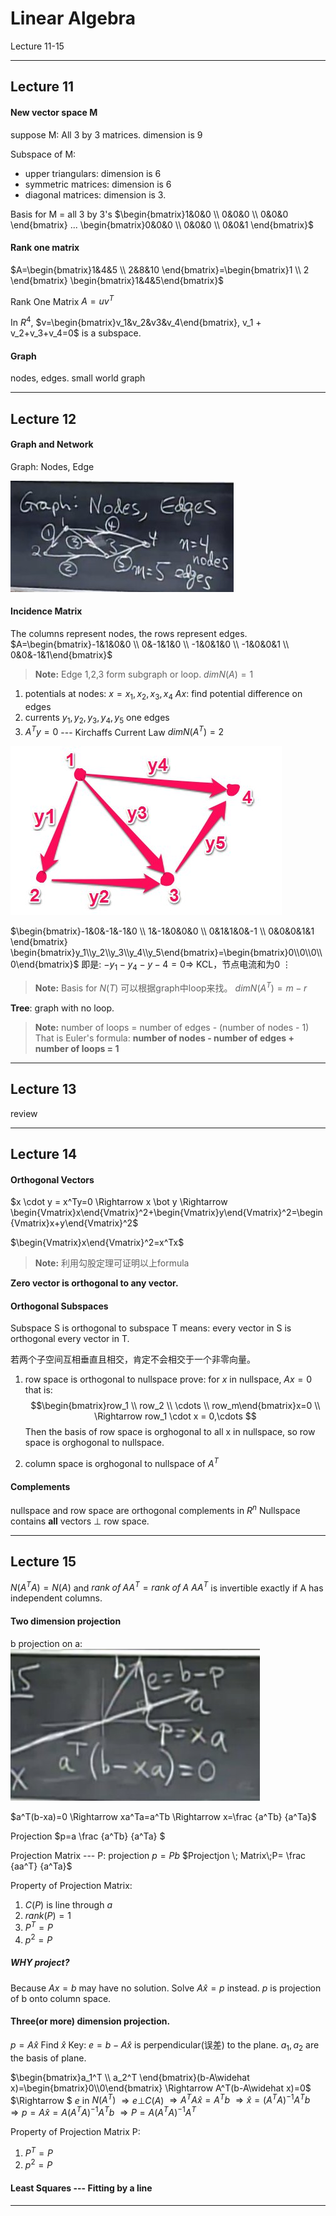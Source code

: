 Linear Algebra
===
Lecture 11-15

-------------------

Lecture 11
---
#### New vector space M
suppose M: All 3 by 3 matrices.  dimension is 9

Subspace of M:

- upper triangulars: dimension is 6
- symmetric matrices: dimension is 6
- diagonal matrices: dimension is 3.

Basis for M = all 3 by 3's
$\begin{bmatrix}1&0&0 \\ 0&0&0 \\ 0&0&0 \end{bmatrix} ... \begin{bmatrix}0&0&0 \\ 0&0&0 \\ 0&0&1 \end{bmatrix}$

#### Rank one matrix
$A=\begin{bmatrix}1&4&5 \\ 2&8&10 \end{bmatrix}=\begin{bmatrix}1 \\ 2 \end{bmatrix} \begin{bmatrix}1&4&5\end{bmatrix}$

Rank One Matrix $A = uv^T$


In $R^4$, $v=\begin{bmatrix}v_1&v_2&v3&v_4\end{bmatrix}, v_1 + v_2+v_3+v_4=0$ is a subspace.


#### Graph
nodes, edges.
small world graph


--------------------

Lecture 12
---
#### Graph and Network
Graph: Nodes, Edge

![Simple Graph][1]

#### Incidence Matrix
The columns represent nodes, the rows represent edges.
$A=\begin{bmatrix}-1&1&0&0 \\ 0&-1&1&0 \\ -1&0&1&0 \\ -1&0&0&1 \\ 0&0&-1&1\end{bmatrix}$

> **Note:** Edge 1,2,3 form subgraph or loop.
> $dim N(A)=1$

1. potentials at nodes: $x=x_1, x_2, x_3, x_4$
$Ax$: find potential difference on edges
2. currents $y_1, y_2, y_3, y_4, y_5$ one edges
3. $A^Ty=0$  --- Kirchaffs Current Law
$dimN(A^T)=2$

![Current Flow][2]

$\begin{bmatrix}-1&0&-1&-1&0 \\ 1&-1&0&0&0 \\ 0&1&1&0&-1 \\ 0&0&0&1&1 \end{bmatrix} \begin{bmatrix}y_1\\y_2\\y_3\\y_4\\y_5\end{bmatrix}=\begin{bmatrix}0\\0\\0\\0\end{bmatrix}$
即是:
$-y_1-y_4-y-4=0 \Rightarrow$   KCL，节点电流和为0
$\vdots$

> **Note:** Basis for $N(T)$ 可以根据graph中loop来找。
> $dim N(A^T)=m-r$

**Tree**: graph with no loop.

> **Note:** number of loops = number of edges - (number of nodes - 1)
> That is Euler's formula: **number of nodes - number of edges + number of loops = 1**



-----------------

Lecture 13
---
review

------------------

Lecture 14
---
#### Orthogonal Vectors 
$x \cdot y = x^Ty=0 \Rightarrow x \bot y \Rightarrow \begin{Vmatrix}x\end{Vmatrix}^2+\begin{Vmatrix}y\end{Vmatrix}^2=\begin{Vmatrix}x+y\end{Vmatrix}^2$

$\begin{Vmatrix}x\end{Vmatrix}^2=x^Tx$

> **Note:** 利用勾股定理可证明以上formula

**Zero vector is orthogonal to any vector.**


#### Orthogonal Subspaces 
Subspace S is orthogonal to subspace T 
means: every vector in S is orthogonal every vector in T.

若两个子空间互相垂直且相交，肯定不会相交于一个非零向量。

1. row space is orthogonal to nullspace
prove: 
for $x$ in nullspace, $Ax=0$
that is:
$$\begin{bmatrix}row_1 \\ row_2 \\ \cdots \\ row_m\end{bmatrix}x=0 \\ \Rightarrow row_1 \cdot x = 0,\cdots $$
Then the basis of row space is orghogonal to all x in nullspace, so row space is orghogonal to nullspace.

2. column space is orghogonal to nullspace of $A^T$


#### Complements
nullspace and row space are orthogonal complements in $R^n$
Nullspace contains **all** vectors $\bot$ row space.





-------------

Lecture 15
---
$N(A^TA) = N(A)$ and $rank\;of \;AA^T=rank \;of\; A$
$AA^T$ is invertible exactly if A has independent columns.

#### Two dimension projection
b projection on a:
![Projection][3]

$a^T(b-xa)=0 \Rightarrow xa^Ta=a^Tb \Rightarrow x=\frac {a^Tb} {a^Ta}$

Projection $p=a \frac {a^Tb} {a^Ta} $

Projection Matrix --- P: projection $p = Pb$
$Projectjon \; Matrix\;P= \frac {aa^T} {a^Ta}$

Property of Projection Matrix:

1. $C(P)$ is line through $a$
2. $rank(P)=1$
3. $P^T=P$
4. $p^2=P$


##### WHY project?
Because $Ax=b$ may have no solution. 
Solve $A\widehat x=p$ instead. $p$ is projection of b onto column space.

#### Three(or more) dimension projection.
$p=A\widehat x$ Find $\widehat x$
Key: $e=b-A\widehat x$ is perpendicular(误差) to the plane.
$a_1,a_2$ are the basis of plane.

$\begin{bmatrix}a_1^T \\ a_2^T \end{bmatrix}(b-A\widehat x)=\begin{bmatrix}0\\0\end{bmatrix} \Rightarrow A^T(b-A\widehat x)=0$
$\Rightarrow $ $e$ in $N(A^T)$ $\Rightarrow e \bot C(A)$
$\Rightarrow A^TA \widehat x=A^Tb$
$\Rightarrow \widehat x=(A^TA)^{-1}A^Tb$
$\Rightarrow p=A\widehat x=A(A^TA)^{-1}A^Tb$
$\Rightarrow P=A(A^TA)^{-1}A^T$

Property of Projection Matrix P:

1. $P^T=P$
2. $p^2=P$


#### Least Squares --- Fitting by a line



------------------------





  [1]: https://raw.githubusercontent.com/JefferyFan/notebook/master/Linear_Algebra/assets/simple_graph.jpg
  [2]: https://raw.githubusercontent.com/JefferyFan/notebook/master/Linear_Algebra/assets/current_flow.jpg
  [3]: https://raw.githubusercontent.com/JefferyFan/notebook/master/Linear_Algebra/assets/projection.jpg